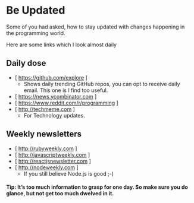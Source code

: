 # Be Updated

Some of you had asked, how to stay updated with changes happening in the programming world.

Here are some links which I look almost daily

## Daily dose
* [ https://github.com/explore ] 
    - Shows daily trending GitHub repos, you can opt to receive daily email. This one is I find too useful.
* [ https://news.ycombinator.com ]
* [ https://www.reddit.com/r/programming ]
* [ http://techmeme.com ] 
    - For Technology updates.

## Weekly newsletters
* [ http://rubyweekly.com ]
* [ http://javascriptweekly.com ]
* [ http://reactjsnewsletter.com ]
* [ http://nodeweekly.com ] 
    - If you still believe Node.js is good ;-)

#### Tip: It’s too much information to grasp for one day. So make sure you do glance, but not get too much dwelved in it.
